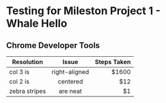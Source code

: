 # Testing for Mileston Project 1 - Whale Hello

## Chrome Developer Tools
| Resolution        | Issue           | Steps Taken  |
| ------------- |:-------------:| -----:|
| col 3 is      | right-aligned | $1600 |
| col 2 is      | centered      |   $12 |
| zebra stripes | are neat      |    $1 |